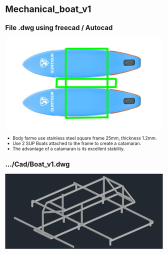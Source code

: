 # Mechanical_boat_v1
## File .dwg using freecad / Autocad

![Image](Image/Boat_V1.jpg)

- Body farme use stainless steel square frame 25mm, thickness 1.2mm.
- Use 2 SUP Boats attached to the frame to create a catamaran.
- The advantage of a catamaran is its excellent stability.

## .../Cad/Boat_v1.dwg
![Image](Image/Cad_v1.jpg)
